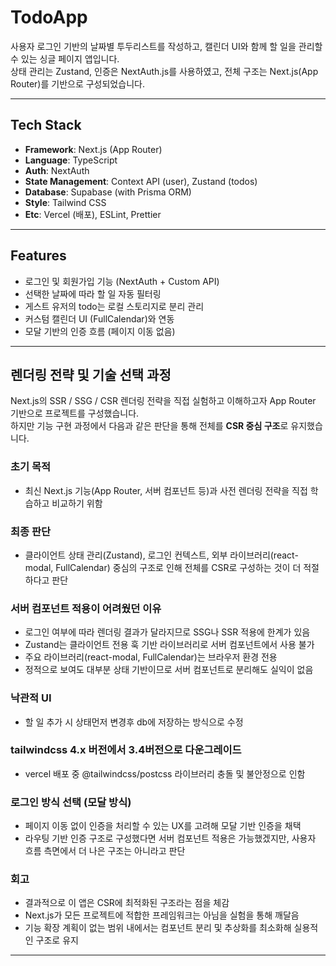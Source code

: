 # TodoApp

사용자 로그인 기반의 날짜별 투두리스트를 작성하고, 캘린더 UI와 함께 할 일을 관리할 수 있는 싱글 페이지 앱입니다.  
상태 관리는 Zustand, 인증은 NextAuth.js를 사용하였고, 전체 구조는 Next.js(App Router)를 기반으로 구성되었습니다.

---

## Tech Stack

- **Framework**: Next.js (App Router)
- **Language**: TypeScript
- **Auth**: NextAuth
- **State Management**: Context API (user), Zustand (todos)
- **Database**: Supabase (with Prisma ORM)
- **Style**: Tailwind CSS
- **Etc**: Vercel (배포), ESLint, Prettier

---

## Features

- 로그인 및 회원가입 기능 (NextAuth + Custom API)
- 선택한 날짜에 따라 할 일 자동 필터링
- 게스트 유저의 todo는 로컬 스토리지로 분리 관리
- 커스텀 캘린더 UI (FullCalendar)와 연동
- 모달 기반의 인증 흐름 (페이지 이동 없음)

---

## 렌더링 전략 및 기술 선택 과정

Next.js의 SSR / SSG / CSR 렌더링 전략을 직접 실험하고 이해하고자 App Router 기반으로 프로젝트를 구성했습니다.  
하지만 기능 구현 과정에서 다음과 같은 판단을 통해 전체를 **CSR 중심 구조**로 유지했습니다.

### 초기 목적
- 최신 Next.js 기능(App Router, 서버 컴포넌트 등)과 사전 렌더링 전략을 직접 학습하고 비교하기 위함

### 최종 판단
- 클라이언트 상태 관리(Zustand), 로그인 컨텍스트, 외부 라이브러리(react-modal, FullCalendar) 중심의 구조로 인해 전체를 CSR로 구성하는 것이 더 적절하다고 판단

### 서버 컴포넌트 적용이 어려웠던 이유
- 로그인 여부에 따라 렌더링 결과가 달라지므로 SSG나 SSR 적용에 한계가 있음
- Zustand는 클라이언트 전용 훅 기반 라이브러리로 서버 컴포넌트에서 사용 불가
- 주요 라이브러리(react-modal, FullCalendar)는 브라우저 환경 전용
- 정적으로 보여도 대부분 상태 기반이므로 서버 컴포넌트로 분리해도 실익이 없음

### 낙관적 UI
- 할 일 추가 시 상태먼저 변경후 db에 저장하는 방식으로 수정

### tailwindcss 4.x 버전에서 3.4버전으로 다운그레이드
- vercel 배포 중 @tailwindcss/postcss 라이브러리 충돌 및 불안정으로 인함

### 로그인 방식 선택 (모달 방식)
- 페이지 이동 없이 인증을 처리할 수 있는 UX를 고려해 모달 기반 인증을 채택
- 라우팅 기반 인증 구조로 구성했다면 서버 컴포넌트 적용은 가능했겠지만, 사용자 흐름 측면에서 더 나은 구조는 아니라고 판단

### 회고
- 결과적으로 이 앱은 CSR에 최적화된 구조라는 점을 체감
- Next.js가 모든 프로젝트에 적합한 프레임워크는 아님을 실험을 통해 깨달음
- 기능 확장 계획이 없는 범위 내에서는 컴포넌트 분리 및 추상화를 최소화해 실용적인 구조로 유지

---

